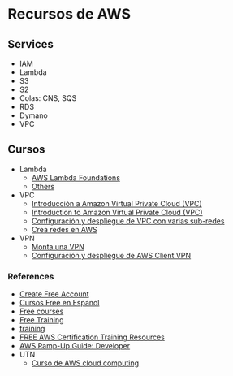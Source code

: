 # Recursos de AWS

## Services

- IAM
- Lambda
- S3
- S2
- Colas: CNS, SQS
- RDS
- Dymano
- VPC

## Cursos

- Lambda
  - [AWS Lambda Foundations](https://explore.skillbuilder.aws/learn/course/external/view/elearning/1957/introduccion-a-la-autoridad-de-certificacion-privada-de-amazon-certificate-manager-espanol-latinoamerica-aws-lambda-foundations-spanish-from-latin-america)
  - [Others](https://explore.skillbuilder.aws/learn/public/catalog/view/4?ladev=tile&tile=dt&ctldoc-catalog-0=l-_es_%22es-419%22~se-Lambda)
- VPC
  - [Introducción a Amazon Virtual Private Cloud (VPC)](https://explore.skillbuilder.aws/learn/course/external/view/elearning/11240/introduccion-a-amazon-virtual-private-cloud-vpc-espanol-de-espana-introduction-to-amazon-virtual-private-cloud-vpc-spanish-from-spain)
  - [Introduction to Amazon Virtual Private Cloud (VPC)](https://explore.skillbuilder.aws/learn/course/external/view/elearning/6018/espanol-latinoamerica-introduction-to-amazon-virtual-private-cloud-vpc-spanish-from-latin-america)
  - [Configuración y despliegue de VPC con varias sub-redes](https://explore.skillbuilder.aws/learn/course/external/view/elearning/9325/configuracion-y-despliegue-de-vpc-con-varias-subredes-espanol-latinoamerica-configuring-and-deploying-vpcs-with-multiple-subnets-spanish-from-latin-america)
  - [Crea redes en AWS](https://explore.skillbuilder.aws/learn/course/external/view/elearning/12374/amazon-vpc-crea-redes-en-aws-videos-destacados-de-aws-en-espana)
- VPN
  - [Monta una VPN](https://explore.skillbuilder.aws/learn/course/external/view/elearning/12378/aws-site-to-site-vpn-monta-una-vpn-mediante-aws-a-entornos-en-las-instalaciones-videos-destacados-de-aws-en-espana)
  - [Configuración y despliegue de AWS Client VPN](https://explore.skillbuilder.aws/learn/course/external/view/elearning/9197/configuracion-y-despliegue-de-aws-client-vpn-espanol-latinoamerica-configure-and-deploy-aws-client-vpn-spanish-from-latin-america)

### References

- [Create Free Account](https://aws.amazon.com/free/?nc2=h_ql_pr_ft&all-free-tier.sort-by=item.additionalFields.SortRank&all-free-tier.sort-order=asc&awsf.Free%20Tier%20Types=*all&awsf.Free%20Tier%20Categories=*all)
- [Cursos Free en Espanol](https://explore.skillbuilder.aws/learn/public/catalog/view/4?ladev=tile&tile=dt&ctldoc-catalog-0=l-_es_%22es-419%22)
- [Free courses](https://aws.amazon.com/training/skills-centers/)
- [Free Training](https://explore.skillbuilder.aws/learn/public/catalog/view/4?ladev=tile&tile=dt)
- [training](https://www.aws.training/)
- [FREE AWS Certification Training Resources](https://digitalcloud.training/free-aws-certification-training/)
- [AWS Ramp-Up Guide: Developer](https://d1.awsstatic.com/training-and-certification/ramp-up_guides/Ramp-Up_Guide_Developer.pdf)
- UTN
  - [Curso de AWS cloud computing](https://utnba.centrodeelearning.com/detalle/curso/2906/curso-de-aws-cloud-computing?id=999192849)
